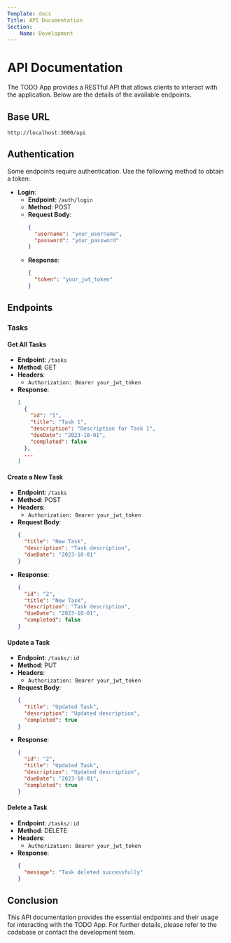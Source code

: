 ```yaml
---
Template: docs
Title: API Documentation
Section:
    Name: Development
---
```


# API Documentation

The TODO App provides a RESTful API that allows clients to interact with the application. Below are the details of the available endpoints.

## Base URL

```
http://localhost:3000/api
```

## Authentication

Some endpoints require authentication. Use the following method to obtain a token:

- **Login**: 
  - **Endpoint**: `/auth/login`
  - **Method**: POST
  - **Request Body**:
    ```json
    {
      "username": "your_username",
      "password": "your_password"
    }
    ```
  - **Response**:
    ```json
    {
      "token": "your_jwt_token"
    }
    ```

## Endpoints

### Tasks

#### Get All Tasks

- **Endpoint**: `/tasks`
- **Method**: GET
- **Headers**: 
  - `Authorization: Bearer your_jwt_token`
- **Response**:
  ```json
  [
    {
      "id": "1",
      "title": "Task 1",
      "description": "Description for Task 1",
      "dueDate": "2023-10-01",
      "completed": false
    },
    ...
  ]
  ```

#### Create a New Task

- **Endpoint**: `/tasks`
- **Method**: POST
- **Headers**: 
  - `Authorization: Bearer your_jwt_token`
- **Request Body**:
  ```json
  {
    "title": "New Task",
    "description": "Task description",
    "dueDate": "2023-10-01"
  }
  ```
- **Response**:
  ```json
  {
    "id": "2",
    "title": "New Task",
    "description": "Task description",
    "dueDate": "2023-10-01",
    "completed": false
  }
  ```

#### Update a Task

- **Endpoint**: `/tasks/:id`
- **Method**: PUT
- **Headers**: 
  - `Authorization: Bearer your_jwt_token`
- **Request Body**:
  ```json
  {
    "title": "Updated Task",
    "description": "Updated description",
    "completed": true
  }
  ```
- **Response**:
  ```json
  {
    "id": "2",
    "title": "Updated Task",
    "description": "Updated description",
    "dueDate": "2023-10-01",
    "completed": true
  }
  ```

#### Delete a Task

- **Endpoint**: `/tasks/:id`
- **Method**: DELETE
- **Headers**: 
  - `Authorization: Bearer your_jwt_token`
- **Response**:
  ```json
  {
    "message": "Task deleted successfully"
  }
  ```

## Conclusion

This API documentation provides the essential endpoints and their usage for interacting with the TODO App. For further details, please refer to the codebase or contact the development team.